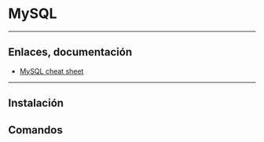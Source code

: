 # MySQL

---

## Enlaces, documentación

* [MySQL cheat sheet](http://staff.washington.edu/weller/mysql/)

---

## Instalación

## Comandos

